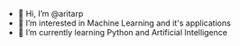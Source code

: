 - 👋 Hi, I’m @aritarp
- 👀 I’m interested in Machine Learning and it's applications
- 🌱 I’m currently learning Python and Artificial Intelligence
 
<!---
aritarp/aritarp is a ✨ special ✨ repository because its `README.md` (this file) appears on your GitHub profile.
You can click the Preview link to take a look at your changes.
--->
